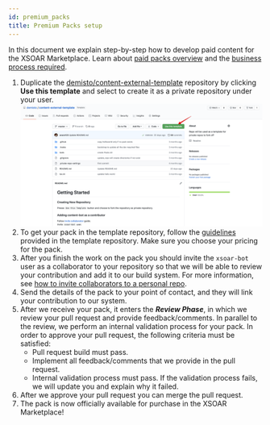 ```yaml
---
id: premium_packs
title: Premium Packs setup
---
```


In this document we explain step-by-step how to develop paid content for the XSOAR Marketplace. Learn about [paid packs overview](/docs/partners/paid-packs) and the [business process required](/docs/partners/paid-packs-process).

1. Duplicate the [demisto/content-external-template](https://github.com/demisto/content-external-template) repository by clicking **Use this template** and select to create it as a private repository under your user.  
<img src="../doc_imgs/integrations/demisto_content-external-template.png" width="800"></img>  
1. To get your pack in the template repository, follow the [guidelines](https://github.com/demisto/content-external-template#getting-started) provided in the template repository. Make sure you choose your pricing for the pack.
1. After you finish the work on the pack you should invite the `xsoar-bot` user as a collaborator to your repository so that we will be able to review your contribution and add it to our build system.
For more information, see [how to invite collaborators to a personal repo](https://docs.github.com/en/github/setting-up-and-managing-your-github-user-account/inviting-collaborators-to-a-personal-repository).
1. Send the details of the pack to your point of contact, and they will link your contribution to our system.
1. After we receive your pack, it enters the ***Review Phase***, in which we review your pull request and provide feedback/comments. In parallel to the review, we perform an internal validation process for your pack. In order to approve your pull request, the following criteria must be satisfied:
   - Pull request build must pass.
   - Implement all feedback/comments that we provide in the pull request.
   - Internal validation process must pass. If the validation process fails, we will update you and explain why it failed.
1. After we approve your pull request you can merge the pull request.
1. The pack is now officially available for purchase in the XSOAR Marketplace!
